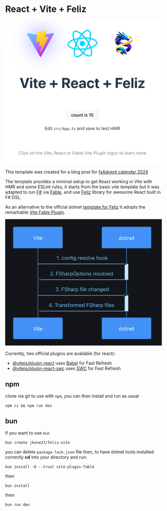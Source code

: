 # React + Vite + Feliz

![alt text](sample-splash-page.png)

This template was created for a blog post for [fsAdvent calendar 2024](https://jkone27-3876.medium.com/feliz-navidad-fd1869b31044)

The template provides a minimal setup to get React working in Vite with HMR and some ESLint rules, it starts from the basic vite template but it was adapted to run [F#](https://dotnet.microsoft.com/en-us/languages/fsharp) via [Fable](https://fable.io/), and use [Feliz](https://zaid-ajaj.github.io/Feliz/) library for awesome React built in F# DSL. 

As an alternative to the official dotnet [template for Feliz](https://zaid-ajaj.github.io/Feliz/#/Feliz/ProjectTemplate) it adopts the remarkable [Vite Fable Plugin](https://nojaf.com/vite-plugin-fable/). 

![alt text](vite-fable-plugin.png) 

Currently, two official plugins are available (for react):

- [@vitejs/plugin-react](https://github.com/vitejs/vite-plugin-react/blob/main/packages/plugin-react/README.md) uses [Babel](https://babeljs.io/) for Fast Refresh
- [@vitejs/plugin-react-swc](https://github.com/vitejs/vite-plugin-react-swc) uses [SWC](https://swc.rs/) for Fast Refresh


## npm

clone via git to use with `npm`, you can then install and run as usual 

```
npm ci && npm run dev
```

## bun

if you want to use `bun` 

```cli
bun create jkone27/feliz-vite
```

you can delete `package-lock.json` file then, to have dotnet tools installed correctly **cd** into your directory and run:

```
bun install -D --trust vite-plugin-fable
```

then 
```
bun install
```

then
```
bun run dev
```